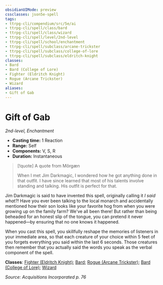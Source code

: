 ```yaml
---
obsidianUIMode: preview
cssclasses: json5e-spell
tags:
- ttrpg-cli/compendium/src/5e/ai
- ttrpg-cli/spell/class/bard
- ttrpg-cli/spell/class/wizard
- ttrpg-cli/spell/level/2nd-level
- ttrpg-cli/spell/school/enchantment
- ttrpg-cli/spell/subclass/arcane-trickster
- ttrpg-cli/spell/subclass/college-of-lore
- ttrpg-cli/spell/subclass/eldritch-knight
classes:
- Bard
- Bard (College of Lore)
- Fighter (Eldritch Knight)
- Rogue (Arcane Trickster)
- Wizard
aliases:
- Gift of Gab
---
```

# Gift of Gab
*2nd-level, Enchantment*  


- **Casting time:** 1 Reaction
- **Range:** Self
- **Components:** V, S, R
- **Duration:** Instantaneous

> [!quote] A quote from Môrgæn  
> 
> When I met Jim Darkmagic, I wondered how he got anything done in that outfit. I have since learned that most of his talents involve standing and talking. His outfit is perfect for that.

Jim Darkmagic is said to have invented this spell, originally calling it *I said what?!* Have you ever been talking to the local monarch and accidentally mentioned how their son looks like your favorite hog from when you were growing up on the family farm? We've all been there! But rather than being beheaded for an honest slip of the tongue, you can pretend it never happened—by ensuring that no one knows it happened.

When you cast this spell, you skillfully reshape the memories of listeners in your immediate area, so that each creature of your choice within 5 feet of you forgets everything you said within the last 6 seconds. Those creatures then remember that you actually said the words you speak as the verbal component of the spell.

**Classes**: [Fighter (Eldritch Knight)](/3-Mechanics/CLI/lists/list-spells-classes-eldritch-knight-xphb.md "subclass=XPHB;class=XPHB"); [Bard](/3-Mechanics/CLI/lists/list-spells-classes-bard.md); [Rogue (Arcane Trickster)](/3-Mechanics/CLI/lists/list-spells-classes-arcane-trickster-xphb.md "subclass=XPHB;class=XPHB"); [Bard (College of Lore)](/3-Mechanics/CLI/lists/list-spells-classes-college-of-lore-xphb.md "subclass=XPHB;class=XPHB"); [Wizard](/3-Mechanics/CLI/lists/list-spells-classes-wizard.md)

*Source: Acquisitions Incorporated p. 76*